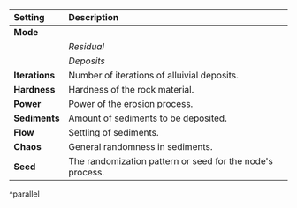 | Setting        | Description                                               |
| :------------- | :-------------------------------------------------------- |
| **Mode**       |                                                           |
|                | *Residual*                                                |
|                | *Deposits*                                                |
| **Iterations** | Number of iterations of alluivial deposits.               |
| **Hardness**   | Hardness of the rock material.                            |
| **Power**      | Power of the erosion process.                             |
| **Sediments**  | Amount of sediments to be deposited.                      |
| **Flow**       | Settling of sediments.                                    |
| **Chaos**      | General randomness in sediments.                          |
| **Seed**       | The randomization pattern or seed for the node's process. |
^parallel